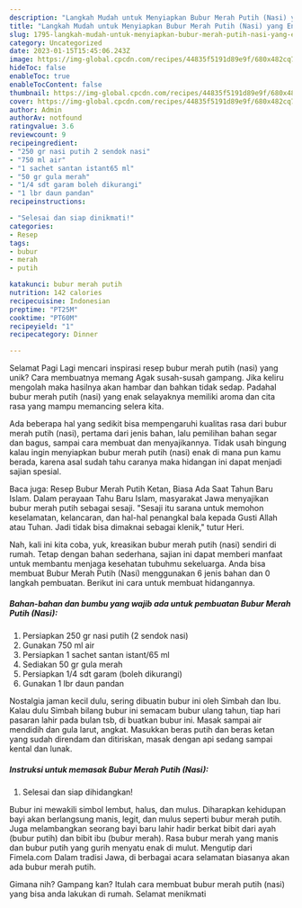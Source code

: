 ```yaml
---
description: "Langkah Mudah untuk Menyiapkan Bubur Merah Putih (Nasi) yang Enak, Sempurna"
title: "Langkah Mudah untuk Menyiapkan Bubur Merah Putih (Nasi) yang Enak, Sempurna"
slug: 1795-langkah-mudah-untuk-menyiapkan-bubur-merah-putih-nasi-yang-enak-sempurna
category: Uncategorized
date: 2023-01-15T15:45:06.243Z
image: https://img-global.cpcdn.com/recipes/44835f5191d89e9f/680x482cq70/bubur-merah-putih-nasi-foto-resep-utama.jpg
hideToc: false
enableToc: true
enableTocContent: false
thumbnail: https://img-global.cpcdn.com/recipes/44835f5191d89e9f/680x482cq70/bubur-merah-putih-nasi-foto-resep-utama.jpg
cover: https://img-global.cpcdn.com/recipes/44835f5191d89e9f/680x482cq70/bubur-merah-putih-nasi-foto-resep-utama.jpg
author: Admin
authorAv: notfound
ratingvalue: 3.6
reviewcount: 9
recipeingredient:
- "250 gr nasi putih 2 sendok nasi"
- "750 ml air"
- "1 sachet santan istant65 ml"
- "50 gr gula merah"
- "1/4 sdt garam boleh dikurangi"
- "1 lbr daun pandan"
recipeinstructions:

- "Selesai dan siap dinikmati!"
categories:
- Resep
tags:
- bubur
- merah
- putih

katakunci: bubur merah putih 
nutrition: 142 calories
recipecuisine: Indonesian
preptime: "PT25M"
cooktime: "PT60M"
recipeyield: "1"
recipecategory: Dinner

---
```



Selamat Pagi Lagi mencari inspirasi resep bubur merah putih (nasi) yang unik? Cara membuatnya memang Agak susah-susah gampang. Jika keliru mengolah maka hasilnya akan hambar dan bahkan tidak sedap. Padahal bubur merah putih (nasi) yang enak selayaknya memiliki aroma dan cita rasa yang mampu memancing selera kita.


Ada beberapa hal yang sedikit bisa mempengaruhi kualitas rasa dari bubur merah putih (nasi), pertama dari jenis bahan, lalu pemilihan bahan segar dan bagus, sampai cara membuat dan menyajikannya. Tidak usah bingung kalau ingin menyiapkan bubur merah putih (nasi) enak di mana pun kamu berada, karena asal sudah tahu caranya maka hidangan ini dapat menjadi sajian spesial.

Baca juga: Resep Bubur Merah Putih Ketan, Biasa Ada Saat Tahun Baru Islam. Dalam perayaan Tahu Baru Islam, masyarakat Jawa menyajikan bubur merah putih sebagai sesaji. &#34;Sesaji itu sarana untuk memohon keselamatan, kelancaran, dan hal-hal penangkal bala kepada Gusti Allah atau Tuhan. Jadi tidak bisa dimaknai sebagai klenik,&#34; tutur Heri.


Nah, kali ini kita coba, yuk, kreasikan bubur merah putih (nasi) sendiri di rumah. Tetap dengan bahan sederhana, sajian ini dapat memberi manfaat untuk membantu menjaga kesehatan tubuhmu sekeluarga. Anda bisa membuat Bubur Merah Putih (Nasi) menggunakan 6 jenis bahan dan 0 langkah pembuatan. Berikut ini cara untuk membuat hidangannya.

<!--inarticleads1-->

##### Bahan-bahan dan bumbu yang wajib ada untuk pembuatan Bubur Merah Putih (Nasi):

1. Persiapkan 250 gr nasi putih (2 sendok nasi)
1. Gunakan 750 ml air
1. Persiapkan 1 sachet santan istant/65 ml
1. Sediakan 50 gr gula merah
1. Persiapkan 1/4 sdt garam (boleh dikurangi)
1. Gunakan 1 lbr daun pandan


Nostalgia jaman kecil dulu, sering dibuatin bubur ini oleh Simbah dan Ibu. Kalau dulu Simbah bilang bubur ini semacam bubur ulang tahun, tiap hari pasaran lahir pada bulan tsb, di buatkan bubur ini. Masak sampai air mendidih dan gula larut, angkat. Masukkan beras putih dan beras ketan yang sudah direndam dan ditiriskan, masak dengan api sedang sampai kental dan lunak. 

<!--inarticleads2-->

##### Instruksi untuk memasak Bubur Merah Putih (Nasi):


1. Selesai dan siap dihidangkan!

Bubur ini mewakili simbol lembut, halus, dan mulus. Diharapkan kehidupan bayi akan berlangsung manis, legit, dan mulus seperti bubur merah putih. Juga melambangkan seorang bayi baru lahir hadir berkat bibit dari ayah (bubur putih) dan bibit ibu (bubur merah). Rasa bubur merah yang manis dan bubur putih yang gurih menyatu enak di mulut. Mengutip dari Fimela.com Dalam tradisi Jawa, di berbagai acara selamatan biasanya akan ada bubur merah putih. 

Gimana nih? Gampang kan? Itulah cara membuat bubur merah putih (nasi) yang bisa anda lakukan di rumah. Selamat menikmati
